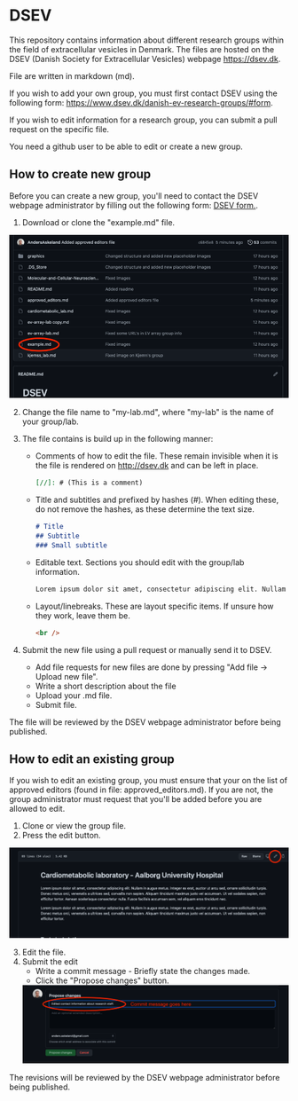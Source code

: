 # DSEV
This repository contains information about different research groups within the field of extracellular vesicles in Denmark. The files are hosted on the DSEV (Danish Society for Extracellular Vesicles) webpage <https://dsev.dk>. 

File are written in markdown (md).

If you wish to add your own group, you must first contact DSEV using the following form: <https://www.dsev.dk/danish-ev-research-groups/#form>.

If you wish to edit information for a research group, you can submit a pull request on the specific file.

You need a github user to be able to edit or create a new group.

## How to create new group
Before you can create a new group, you'll need to contact the DSEV webpage administrator by filling out the following form: [DSEV form.](https://www.dsev.dk/danish-ev-research-groups/#form).


1. Download or clone the "example.md" file.

<img src="graphics/tutorial_example-file.png"/>


2. Change the file name to "my-lab.md", where "my-lab" is the name of your group/lab.
3. The file contains is build up in the following manner:
   * Comments of how to edit the file. These remain invisible when it is the file is rendered on <http://dsev.dk> and can be left in place.
        ``` md
        [//]: # (This is a comment)
        ```
    * Title and subtitles and prefixed by hashes (#). When editing these, do not remove the hashes, as these determine the text size.
        ``` md
        # Title
        ## Subtitle
        ### Small subtitle 
        ```
   * Editable text. Sections you should edit with the group/lab information.
        ``` md
        Lorem ipsum dolor sit amet, consectetur adipiscing elit. Nullam in augue metus. 
        ```
   * Layout/linebreaks. These are layout specific items. If unsure how they work, leave them be. 
        ``` md
        <br />
        ```



4. Submit the new file using a pull request or manually send it to DSEV.
    * Add file requests for new files are done by pressing "Add file -> Upload new file". 
    * Write a short description about the file
    * Upload your .md file.
    * Submit file.

The file will be reviewed by the DSEV webpage administrator before being published.


## How to edit an existing group
If you wish to edit an existing group, you must ensure that your on the list of approved editors (found in file: approved_editors.md). If you are not, the group administrator must request that you'll be added before you are allowed to edit.

1. Clone or view the group file.
2. Press the edit button.
<img src="graphics/tutorial_edit.png"/>

3. Edit the file.
3. Submit the edit
   * Write a commit message - Briefly state the changes made.
   * Click the "Propose changes" button.
    <img src="graphics/tutorial_commit.png"/>


The revisions will be reviewed by the DSEV webpage administrator before being published.